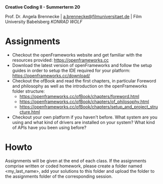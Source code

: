 <!-- ---  
title: Creative Coding II
author: Angela Brennecke
affiliation: Film University Babelsberg KONRAD WOLF
date: Summer term 20
---   -->
**Creative Coding II - Summerterm 20**

Prof. Dr. Angela Brennecke | a.brennecke@filmuniversitaet.de | Film University Babelsberg *KONRAD WOLF*


# Assignments

- Checkout the openFrameworks website and get familiar with the resources provided: https://openframeworks.cc
- Download the latest version of openFrameworks and follow the setup guides in order to setup the IDE required for your platform: https://openframeworks.cc/download/
- Checkout the ofBook and read the first chapters, in particular Foreword and philosophy as well as the introduction on the openFrameworks folder structure:
  - https://openframeworks.cc/ofBook/chapters/foreword.html
  - https://openframeworks.cc/ofBook/chapters/of_philosophy.html
  - https://openframeworks.cc/ofBook/chapters/setup_and_project_structure.html
- Checkout your own platform if you haven't before. What system are you using and what kind of drivers are installed on your system? What kind of APIs have you been using before?



# Howto

Assignments will be given at the end of each class. If the assignments comprise written or coded homework, please create a folder named <my_last_name>, add your solutions to this folder and upload the folder to the assignments folder of the corresponding session.